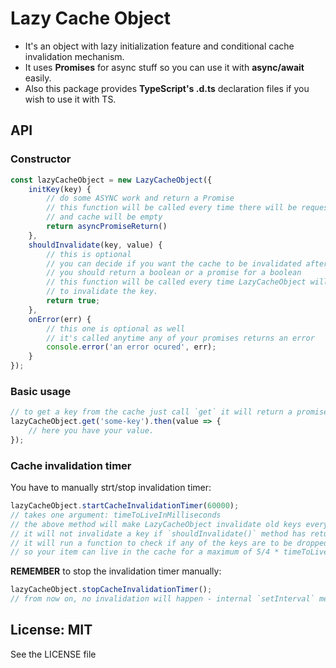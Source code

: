 Lazy Cache Object
=================

- It's an object with lazy initialization feature and conditional cache invalidation mechanism.
- It uses **Promises** for async stuff so you can use it with **async/await** easily.
- Also this package provides **TypeScript's .d.ts** declaration files if you wish to use it with TS.

## API

### Constructor

```js
const lazyCacheObject = new LazyCacheObject({
    initKey(key) {
        // do some ASYNC work and return a Promise
        // this function will be called every time there will be request for the key
        // and cache will be empty
        return asyncPromiseReturn()
    },
    shouldInvalidate(key, value) {
        // this is optional
        // you can decide if you want the cache to be invalidated after TTL
        // you should return a boolean or a promise for a boolean
        // this function will be called every time LazyCacheObject will try
        // to invalidate the key.
        return true;
    },
    onError(err) {
        // this one is optional as well
        // it's called anytime any of your promises returns an error
        console.error('an error ocured', err);
    }
});
```

### Basic usage

```js
// to get a key from the cache just call `get` it will return a promise for the value
lazyCacheObject.get('some-key').then(value => {
    // here you have your value.
});
```

### Cache invalidation timer

You have to manually strt/stop invalidation timer:

```js
lazyCacheObject.startCacheInvalidationTimer(60000);
// takes one argument: timeToLiveInMilliseconds
// the above method will make LazyCacheObject invalidate old keys every minute
// it will not invalidate a key if `shouldInvalidate()` method has returned false for that key
// it will run a function to check if any of the keys are to be dropped every timeToLiveInMilliseconds / 4 milliseconds
// so your item can live in the cache for a maximum of 5/4 * timeToLiveInMilliseconds milliseconds
```

**REMEMBER** to stop the invalidation timer manually:

```js
lazyCacheObject.stopCacheInvalidationTimer();
// from now on, no invalidation will happen - internal `setInterval` method is cleared.
```

## License: MIT

See the LICENSE file